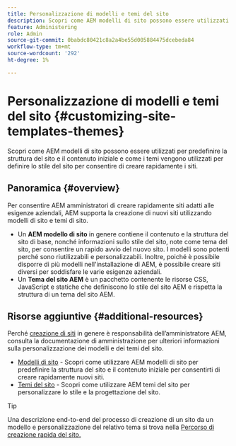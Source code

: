 ```yaml
---
title: Personalizzazione di modelli e temi del sito
description: Scopri come AEM modelli di sito possono essere utilizzati per predefinire la struttura del sito e il contenuto iniziale e come i temi vengono utilizzati per definire lo stile del sito per consentire di creare rapidamente i siti.
feature: Administering
role: Admin
source-git-commit: 0babdc80421c8a2a4be55d005884475dcebeda84
workflow-type: tm+mt
source-wordcount: '292'
ht-degree: 1%

---
```



# Personalizzazione di modelli e temi del sito {#customizing-site-templates-themes}

Scopri come AEM modelli di sito possono essere utilizzati per predefinire la struttura del sito e il contenuto iniziale e come i temi vengono utilizzati per definire lo stile del sito per consentire di creare rapidamente i siti.

## Panoramica {#overview}

Per consentire AEM amministratori di creare rapidamente siti adatti alle esigenze aziendali, AEM supporta la creazione di nuovi siti utilizzando modelli di sito e temi di sito.

* Un **AEM modello di sito** in genere contiene il contenuto e la struttura del sito di base, nonché informazioni sullo stile del sito, note come tema del sito, per consentire un rapido avvio del nuovo sito. I modelli sono potenti perché sono riutilizzabili e personalizzabili. Inoltre, poiché è possibile disporre di più modelli nell&#39;installazione di AEM, è possibile creare siti diversi per soddisfare le varie esigenze aziendali.
* Un **Tema del sito AEM** è un pacchetto contenente le risorse CSS, JavaScript e statiche che definiscono lo stile del sito AEM e rispetta la struttura di un tema del sito AEM.

## Risorse aggiuntive {#additional-resources}

Perché [creazione di siti](/help/sites-cloud/administering/site-creation/create-site.md) in genere è responsabilità dell’amministratore AEM, consulta la documentazione di amministrazione per ulteriori informazioni sulla personalizzazione dei modelli e dei temi del sito.

* [Modelli di sito](/help/sites-cloud/administering/site-creation/site-templates.md) - Scopri come utilizzare AEM modelli di sito per predefinire la struttura del sito e il contenuto iniziale per consentirti di creare rapidamente nuovi siti.
* [Temi del sito](/help/sites-cloud/administering/site-creation/site-themes.md) - Scopri come utilizzare AEM temi del sito per personalizzare lo stile e la progettazione del sito.

>[!TIP]
>
>Una descrizione end-to-end del processo di creazione di un sito da un modello e personalizzazione del relativo tema si trova nella [Percorso di creazione rapida del sito.](/help/journey-sites/quick-site/overview.md)
